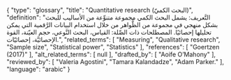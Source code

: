 {
    "type": "glossary",
    "title": "Quantitative research (البحث الكميّ)",
    "definition": "التَّعريف: يشمل البحث الكمي مجموعة متنوِّعة من الأساليب للبحث بشكل منهجي في مجموعة من الظَّواهر من خلال استخدام البيانات الرَّقمية التي يمكن تحليلها إحصائيًا.  المصطلحات ذات الصِّلة: القياس، البحث النَّوعي، حجم العيّنة، القوة الإحصائيَّة، إحصائيّات.",
    "related_terms": [
        "Measuring",
        "Qualitative research",
        "Sample size",
        "Statistical power",
        "Statistics"
    ],
    "references": [
        "Goertzen (2017)"
    ],
    "alt_related_terms": [
        null
    ],
    "drafted_by": [
        "Aoife O’Mahony"
    ],
    "reviewed_by": [
        "Valeria Agostini",
        "Tamara Kalandadze",
        "Adam Parker."
    ],
    "language": "arabic"
}